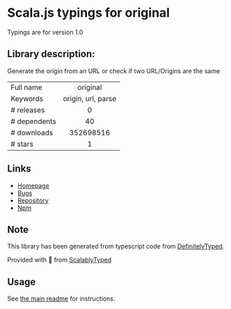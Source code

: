 
# Scala.js typings for original

Typings are for version 1.0

## Library description:
Generate the origin from an URL or check if two URL/Origins are the same

|                    |                 |
| ------------------ | :-------------: |
| Full name          | original |
| Keywords           | origin, url, parse |
| # releases         | 0 |
| # dependents       | 40 |
| # downloads        | 352698516 |
| # stars            | 1 |

## Links
- [Homepage](https://github.com/unshiftio/original#readme)
- [Bugs](https://github.com/unshiftio/original/issues)
- [Repository](https://github.com/unshiftio/original)
- [Npm](https://www.npmjs.com/package/original)
    


## Note
This library has been generated from typescript code from [DefinitelyTyped](https://definitelytyped.org).

Provided with :purple_heart: from [ScalablyTyped](https://github.com/oyvindberg/ScalablyTyped)

## Usage
See [the main readme](../../readme.md) for instructions.


